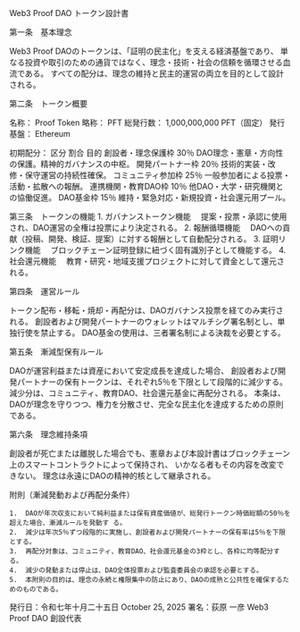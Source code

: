 Web3 Proof DAO トークン設計書

第一条　基本理念

Web3 Proof DAOのトークンは、「証明の民主化」を支える経済基盤であり、
単なる投資や取引のための通貨ではなく、理念・技術・社会の信頼を循環させる血流である。
すべての配分は、理念の維持と民主的運営の両立を目的として設計される。

第二条　トークン概要

名称： Proof Token
略称： PFT
総発行数： 1,000,000,000 PFT（固定）
発行基盤： Ethereum

初期配分：
区分	割合	目的
創設者・理念保護枠	30％	DAO理念・憲章・方向性の保護。精神的ガバナンスの中枢。
開発パートナー枠	20％	技術的実装・改修・保守運営の持続性確保。
コミュニティ参加枠	25％	一般参加者による投票・活動・拡散への報酬。
連携機関・教育DAO枠	10％	他DAO・大学・研究機関との協働促進。
DAO基金枠	15％	維持・緊急対応・新規投資・社会還元用プール。

第三条　トークンの機能
	1.	ガバナンストークン機能
　提案・投票・承認に使用され、DAO運営の全権は投票により決定される。
	2.	報酬循環機能
　DAOへの貢献（投稿、開発、検証、提案）に対する報酬として自動配分される。
	3.	証明リンク機能
　ブロックチェーン証明登録に紐づく固有識別子として機能する。
	4.	社会還元機能
　教育・研究・地域支援プロジェクトに対して資金として還元される。

第四条　運営ルール

トークン配布・移転・焼却・再配分は、DAOガバナンス投票を経てのみ実行される。
創設者および開発パートナーのウォレットはマルチシグ署名制とし、単独行使を禁止する。
DAO基金の使用は、三者署名制による決裁を必要とする。

第五条　漸減型保有ルール

DAOが運営利益または資産において安定成長を達成した場合、
創設者および開発パートナーの保有トークンは、それぞれ5％を下限として段階的に減少する。
減少分は、コミュニティ、教育DAO、社会還元基金に再配分される。
本条は、DAOが理念を守りつつ、権力を分散させ、完全な民主化を達成するための原則である。

第六条　理念維持条項

創設者が死亡または離脱した場合でも、憲章および本設計書はブロックチェーン上のスマートコントラクトによって保持され、
いかなる者もその内容を改変できない。
理念は永遠にDAOの精神的核として継承される。

附則（漸減発動および再配分条件）

	1.	DAOが年次収支において純利益または保有資産価値が、総発行トークン時価総額の50％を超えた場合、漸減ルールを発動す る。
	2.	減少は年次5％ずつ段階的に実施し、創設者および開発パートナーの保有率は5％を下限とする。
	3.	再配分対象は、コミュニティ、教育DAO、社会還元基金の3枠とし、各枠に均等配分する。
	4.	減少の発動または停止は、DAO全体投票および監査委員会の承認を必要とする。
	5.	本附則の目的は、理念の永続と権限集中の防止にあり、DAOの成熟と公共性を確保するためのものである。

発行日：令和七年十月二十五日
October 25, 2025
署名：荻原 一彦
Web3 Proof DAO 創設代表
